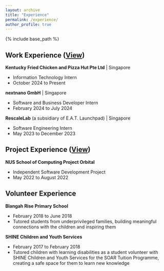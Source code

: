 ```yaml
---
layout: archive
title: "Experience"
permalink: /experience/
author_profile: true
---
```


{% include base_path %}

## Work Experience (<a href="https://wilsonlee2000.github.io/workexperience/" target="_blank">View</a>)  
**Kentucky Fried Chicken and Pizza Hut Pte Ltd** | Singapore  
* Information Technology Intern
* October 2024 to Present     

**nextnano GmbH** | Singapore  
* Software and Business Developer Intern
* February 2024 to July 2024   

**RescaleLab** (a subsidiary of E.A.T. Launchpad) | Singapore  
* Software Engineering Intern  
* May 2023 to December 2023  

## Project Experience ([View](https://wilsonlee2000.github.io/projectexperience/))  
**NUS School of Computing Project Orbital**
* Independent Software Development Project
* May 2022 to August 2022  

## Volunteer Experience
**Blangah Rise Primary School**
* February 2018 to June 2018  
* Tutored students from underprivileged families, building meaningful connections with the children and inspiring them  

**SHINE Children and Youth Services**  
* February 2017 to February 2018  
* Tutored children with learning disabilities as a student volunteer with SHINE Children and Youth Services for the SOAR Tuition Programme, creating a safe space for them to learn new knowledge
